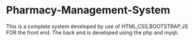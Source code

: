 # Pharmacy-Management-System
This is a complete system developed by use of HTML,CSS,BOOTSTRAP,JS FOR the front end. The back end is developed using the php and myqli.
